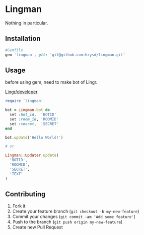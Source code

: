 # Lingman

Nothing in particular.

## Installation

```ruby
#Gemfile
gem 'lingman', git: 'git@github.com:hrysd/lingman.git'
```

## Usage
before using gem, need to make bot of Lingr.

[Lingr/developer](http://lingr.com/developer)

```ruby
require 'lingman'

bot = Lingman.bot do
  set :bot_id,  'BOTID'
  set :room_id, 'ROOMID'
  set :secret,  'SECRET'
end

bot.update('Hello World!')

# or

Lingman::Updater.update(
  'BOTID',
  'ROOMID',
  'SECRET',
  'TEXT'
)

```

## Contributing

1. Fork it
2. Create your feature branch (`git checkout -b my-new-feature`)
3. Commit your changes (`git commit -am 'Add some feature'`)
4. Push to the branch (`git push origin my-new-feature`)
5. Create new Pull Request
